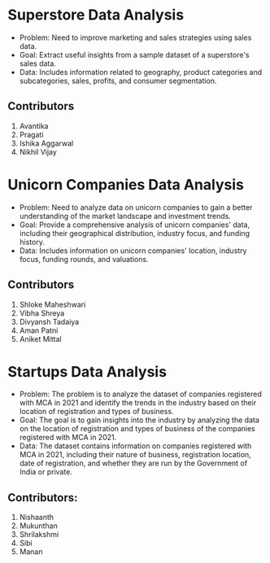 # Superstore Data Analysis

+ Problem: Need to improve marketing and sales strategies using sales data.
+ Goal: Extract useful insights from a sample dataset of a superstore's sales data.
+ Data: Includes information related to geography, product categories and subcategories, sales, profits, and consumer segmentation.

## Contributors

1. Avantika
2. Pragati
3. Ishika Aggarwal
4. Nikhil Vijay

# Unicorn Companies Data Analysis

+ Problem: Need to analyze data on unicorn companies to gain a better understanding of the market landscape and investment trends.
+ Goal: Provide a comprehensive analysis of unicorn companies' data, including their geographical distribution, industry focus, and funding history.
+ Data: Includes information on unicorn companies' location, industry focus, funding rounds, and valuations.

## Contributors

1. Shloke Maheshwari
2. Vibha Shreya
3. Divyansh Tadaiya
4. Aman Patni
5. Aniket Mittal

# Startups Data Analysis

+ Problem: The problem is to analyze the dataset of companies registered with MCA in 2021 and identify the trends in the industry based on their location of registration and types of business.
+ Goal: The goal is to gain insights into the industry by analyzing the data on the location of registration and types of business of the companies registered with MCA in 2021.
+ Data: The dataset contains information on companies registered with MCA in 2021, including their nature of business, registration location, date of registration, and whether they are run by the Government of India or private.

## Contributors:

1. Nishaanth
2. Mukunthan
3. Shrilakshmi
4. Sibi
5. Manan
